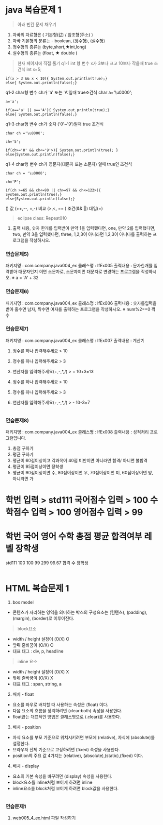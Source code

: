 # java 복습문제 1

> 아래 빈칸 문제 채우기

1. 자바의 자료형은 ( 기본형(값) / 참조형(주소) )
2. 자바 기본형의 분류는 - boolean, (정수형), (실수형)
3. 정수형의 종류는 (byte,short,★int,long)
4. 실수형의 종류는 (float, ★ double )

> 현재 페이지에 직접 풀기
q1-1 int 형 변수 x가 3보다 크고 10보다 작을때 true 조건식
    int x=5;

    if(x > 3 && x < 10){ System.out.println(true);}
    else{ System.out.println(false);}

q1-2 char형 변수 ch가 'a' 또는 'A'일때 true조건식
    char a='\u0000';

    a='a';

    if(a=='a' || a=='A'){ System.out.println(true);}
    else{ System.out.println(false);}

q1-3 char형 변수 ch가 숫자 ('0'~'9')일때 true 조건식

    char ch ='\u0000';

    ch='5';

    if(ch>='0' && ch<='9'>){ System.out.println(true); }
    else{System.out.println(false);}

q1-4 char형 변수 ch가 영문자(대문자 또는 소문자) 일때 true인 조건식

    char ch = '\u0000';

    ch='P';

    if(ch >=65 && ch<=90 || ch>=97 && ch<=122>){ System.out.println(true);}
    else{System.out.println(false);}

() 값 (++,--, +,-) 비교 (>,<, == ) 조건(&& ||) 대입(=)


> eclipse
class: Repeat010
1. 출력 내용, 숫자 한개를 입력받아 
    만약 1을 입력했다면, one,
    만약 2를 입력했다면, two,
    만약 3을 입력했다면, three,
    1,2,3이 아니라면 1,2,3이 아니다를 출력하는 프로그램을 작성하시오.

### 연습문제5)
패키지명 : com.company.java004_ex
클래스명 :  IfEx005
출력내용 : 문자한개를 입력받아 
   대문자인지 이면 소문자로,  소문자이면 대문자로 변경하는 프로그램을 작성하시오.
   ※  a = 'A' + 32    
   

### 연습문제6)
패키지명 : com.company.java004_ex
클래스명 :  IfEx006
출력내용 : 숫자를입력을받아
   홀수면 남자, 짝수면 여자를 출력하는 프로그램을 작성하시오.
   ※  num%2==0  짝수


### 연습문제7)   
패키지명 : com.company.java004_ex
클래스명 :  IfEx007
출력내용 :  계산기

1. 정수를 하나 입력해주세요 > 10
2. 정수를 하나 입력해주세요 > 3
3. 연산자를 입력해주세요(+,-,*,/) > +
10+3=13

1. 정수를 하나 입력해주세요 > 10
2. 정수를 하나 입력해주세요 > 3
3. 연산자를 입력해주세요(+,-,*,/) > -
10-3=7 
```
```
### 연습문제8)  
패키지명 : com.company.java004_ex
클래스명 :  IfEx008
출력내용 :  성적처리 프로그램입니다.

1. 총점 구하기
2. 평균 구하기
3. 평균이 60점이상이고  각과목이 40점 미만이면 아니라면 합격/ 아니면 불합격
4. 평균이 95점이상이면 장학생
5. 평균이  90점이상이면 수, 80점이상이면 우, 70점이상이면 미, 60점이상이면 양, 아니라면 가 

학번 입력 > std111
국어점수 입력 > 100
수학점수 입력 > 100
영어점수 입력 > 99
=================================================================================== 
학번    국어   영어   수학   총점   평균   합격여부   레벨   장학생
=================================================================================== 
std111   100   100   99   299   99.67   합격   수   장학생

```

```
# HTML 복습문제 1

1. box  model
- 콘텐츠가 자리하는 영역을 의미하는 박스의 구성요소는
(컨텐츠), (padding), (margin), (border)로 이루어진다.

> block요소
- width / height 설정이 (O/X) O
- 앞뒤 줄바꿈이 (O/X) O
- 대표 태그 : div, p, headline

> inline 요소
- width / height 설정이 (O/X)   X
- 앞뒤 줄바꿈이 (O/X)   X
- 대표 태그 : span, string, a



2. 배치 - float
- 요소를 좌우로 배치할 때 사용하는 속성은 (float) 이다.
- 다음 요소의 흐름을 정리하려면 (clear:both) 속성을 사용한다.
- float끊는 대표적인 방법은 클래스명으로 (.clear)를 사용한다.

3. 배치 - position
- 자식 요소를 부모 기준으로 위치시키려면 부모에 (relative), 자식에 (absolute)를 설정한다.
- 브라우저 전체 기준으로 고정하려면 (fixed) 속성을 사용한다.
- position의 주요 값 4가지는 (relative), (absolute),(static),(fixed) 이다.

4. 배치 - display
- 요소의 기본 속성을 바꾸려면 (display) 속성을 사용한다.
- block요소를 inline처럼 보이게 하려면 inline
- inline요소를 block처럼 보이게 하려면 block값을 사용한다.

```
```
### 연습문제1

1. web005_4_ex.html 파일 작성하기


```

